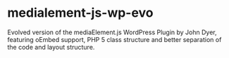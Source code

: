 medialement-js-wp-evo
=====================

Evolved version of the mediaElement.js WordPress Plugin by John Dyer, featuring oEmbed support, PHP 5 class structure and better separation of the code and layout structure.
